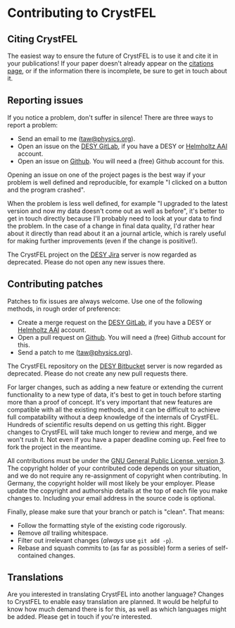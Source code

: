 Contributing to CrystFEL
========================

Citing CrystFEL
---------------

The easiest way to ensure the future of CrystFEL is to use it and cite it in your publications!  If your paper doesn't already appear on the [citations page](https://www.desy.de/~twhite/crystfel/citations.html), or if the information there is incomplete, be sure to get in touch about it.


Reporting issues
----------------

If you notice a problem, don't suffer in silence!  There are three ways to report a problem:

* Send an email to me (taw@physics.org).
* Open an issue on the [DESY GitLab](https://gitlab.desy.de/thomas.white/crystfel), if you have a DESY or [Helmholtz AAI](https://login.helmholtz.de/home/) account.
* Open an issue on [Github](https://github.com/taw10/crystfel).  You will need a (free) Github account for this.

Opening an issue on one of the project pages is the best way if your problem is well defined and reproducible, for example "I clicked on a button and the program crashed".

When the problem is less well defined, for example "I upgraded to the latest version and now my data doesn't come out as well as before", it's better to get in touch directly because I'll probably need to look at your data to find the problem.  In the case of a change in final data quality, I'd rather hear about it directly than read about it an a journal article, which is rarely useful for making further improvements (even if the change is positive!).

The CrystFEL project on the [DESY Jira](https://agira.desy.de/projects/CRYS/issues) server is now regarded as deprecated.  Please do not open any new issues there.


Contributing patches
--------------------

Patches to fix issues are always welcome.  Use one of the following methods, in rough order of preference:

* Create a merge request on the [DESY GitLab](https://gitlab.desy.de/thomas.white/crystfel), if you have a DESY or [Helmholtz AAI](https://login.helmholtz.de/home/) account.
* Open a pull request on [Github](https://github.com/taw10/crystfel).  You will need a (free) Github account for this.
* Send a patch to me (taw@physics.org).

The CrystFEL repository on the [DESY Bitbucket](https://stash.desy.de/projects/CRYS/repos/crystfel/) server is now regarded as deprecated.  Please do not create any new pull requests there.

For larger changes, such as adding a new feature or extending the current functionality to a new type of data, it's best to get in touch before starting more than a proof of concept.  It's very important that new features are compatible with all the existing methods, and it can be difficult to achieve full compatability without a deep knowledge of the internals of CrystFEL. Hundreds of scientific results depend on us getting this right.  Bigger changes to CrystFEL will take much longer to review and merge, and we won't rush it.  Not even if you have a paper deadline coming up.  Feel free to fork the project in the meantime.

All contributions must be under the [GNU General Public License, version 3](https://www.gnu.org/licenses/gpl-3.0.html).  The copyright holder of your contributed code depends on your situation, and we do not require any re-assignment of copyright when contributing.  In Germany, the copyright holder will most likely be your employer.  Please update the copyright and authorship details at the top of each file you make changes to.  Including your email address in the source code is optional.

Finally, please make sure that your branch or patch is "clean".  That means:

* Follow the formatting style of the existing code rigorously.
* Remove *all* trailing whitespace.
* Filter out irrelevant changes (*always* use `git add -p`).
* Rebase and squash commits to (as far as possible) form a series of self-contained changes.


Translations
------------

Are you interested in translating CrystFEL into another language?  Changes to CrystFEL to enable easy translation are planned.  It would be helpful to know how much demand there is for this, as well as which languages might be added.  Please get in touch if you're interested.
